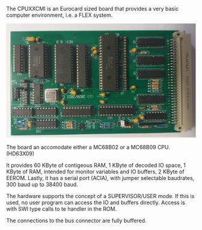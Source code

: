The CPUXXCMI is an Eurocard sized board that provides a very basic computer environment, i.e. a FLEX system.

![CPUXXCMI](./20210629_084739a.jpg)

The board an accomodate either a MC68B02 or a MC68B09 CPU. (HD63X09)

It provides 60 KByte of contigeous RAM, 1 KByte of decoded IO space, 1 KByte of RAM, intended for monitor variables and IO buffers,  2 KByte of EEROM. Lastly, it has a serial port (ACIA), with jumper selectable baudrates, 300 baud up to 38400 baud.



The hardware supports the concept of a SUPERVISOR/USER mode. If this is used, no user program can access the IO and buffers directly. Access is with SWI type calls to te handler in the ROM.

The connections to the bus connector are fully buffered.
